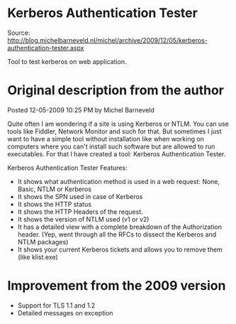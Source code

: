 # Kerberos Authentication Tester

Source: http://blog.michelbarneveld.nl/michel/archive/2009/12/05/kerberos-authentication-tester.aspx

Tool to test kerberos on web application.

# Original description from the author

Posted 12-05-2009 10:25 PM by Michel Barneveld

Quite often I am wondering if a site is using Kerberos or NTLM. You can use tools like Fiddler, Network Monitor and such for that. But sometimes I just want to have a simple tool without installation like when working on computers where you can't install such software but are allowed to run executables. For that I have created a tool: Kerberos Authentication Tester.

Kerberos Authentication Tester Features:

- It shows what authentication method is used in a web request: None, Basic, NTLM or Kerberos
- It shows the SPN used in case of Kerberos
- It shows the HTTP status
- It shows the HTTP Headers of the request.
- It shows the version of NTLM used (v1 or v2)
- It has a detailed view with a complete breakdown of the Authorization header. (Yep, went through all the RFCs to dissect the Kerberos and NTLM packages)
- It shows your current Kerberos tickets and allows you to remove them (like klist.exe)

# Improvement from the 2009 version

- Support for TLS 1.1 and 1.2
- Detailed messages on exception
